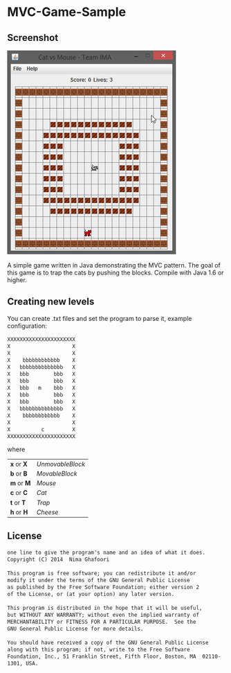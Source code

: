 MVC-Game-Sample
===============

Screenshot
----------
![Screenshot](/screenshot.png)

A simple game written in Java demonstrating the MVC pattern. The goal of this game is to trap the cats by pushing the blocks. Compile with Java 1.6 or higher.

Creating new levels
-------------------
You can create .txt files and set the program to parse it, example configuration:

    XXXXXXXXXXXXXXXXXXXXXX
    X                    X
    X                    X
    X    bbbbbbbbbbbb    X
    X   bbbbbbbbbbbbbb   X
    X   bbb        bbb   X
    X   bbb        bbb   X
    X   bbb   m    bbb   X
    X   bbb        bbb   X
    X   bbb        bbb   X
    X   bbbbbbbbbbbbbb   X
    X    bbbbbbbbbbbb    X
    X                    X
    X          c         X
    XXXXXXXXXXXXXXXXXXXXXX

where

<table>
  <tr> 
    <td><b>x</b> or <b>X</b></td>
    <td><i>UnmovableBlock</i></td>
  </tr>
  <tr>
    <td><b>b</b> or <b>B</b></td>
    <td><i>MovableBlock</i></td>
  </tr>
    <td><b>m</b> or <b>M</b></td>
    <td><i>Mouse</i></td>
  <tr>
    <td><b>c</b> or <b>C</b></td>
    <td><i>Cat</i></td>
  </tr>
  <tr>
    <td><b>t</b> or <b>T</b></td>
    <td><i>Trap</i></td>
  </tr>
  <tr>
    <td><b>h</b> or <b>H</b></td>
    <td><i>Cheese</i></td>
  </tr>
  
</table>

License
--------
    one line to give the program's name and an idea of what it does.
    Copyright (C) 2014  Nima Ghafoori
    
    This program is free software; you can redistribute it and/or
    modify it under the terms of the GNU General Public License
    as published by the Free Software Foundation; either version 2
    of the License, or (at your option) any later version.
    
    This program is distributed in the hope that it will be useful,
    but WITHOUT ANY WARRANTY; without even the implied warranty of
    MERCHANTABILITY or FITNESS FOR A PARTICULAR PURPOSE.  See the
    GNU General Public License for more details.
    
    You should have received a copy of the GNU General Public License
    along with this program; if not, write to the Free Software
    Foundation, Inc., 51 Franklin Street, Fifth Floor, Boston, MA  02110-1301, USA.
